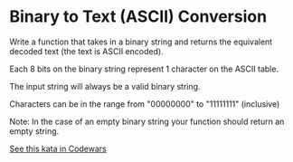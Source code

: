 # Binary to Text (ASCII) Conversion

Write a function that takes in a binary string and returns the equivalent decoded text (the text is ASCII encoded).

Each 8 bits on the binary string represent 1 character on the ASCII table.

The input string will always be a valid binary string.

Characters can be in the range from "00000000" to "11111111" (inclusive)

Note: In the case of an empty binary string your function should return an empty string.

[See this kata in Codewars](https://www.codewars.com/kata/5583d268479559400d000064)